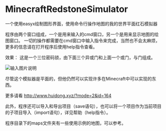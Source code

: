 # MinecraftRedstoneSimulator
一个使用easyx绘制图形界面，使用命令行操作地图的我的世界平面红石模拟器

程序由两个窗口组成，一个是用来输入的cmd窗口，另一个是用来显示地图的绘图窗口。
一切的操作都需要在cmd窗口中输入指令来完成，当然也不会太麻烦，更多的信息请在打开程序后使用help指令查看。


效果：
这是一个三位密码锁，由下面三个异或门和上面一个或门，与门组成。

![输入图片说明](https://github.com/zouhuidong/MinecraftRedstoneSimulator/blob/main/screenshots/light.png)

尽管这个模拟器是平面的，但他仍然可以实现许多在Minecraft中可以实现的东西。

更多请看 http://www.huidong.xyz/?mode=2&id=164

此外，程序还可以导入和导出项目（save语句），也可以将一个项目作为当前项目的子项目导入（import语句），详见帮助（help指令）。

程序目录下的maps文件夹有一些使用示例的地图，可以参考。

